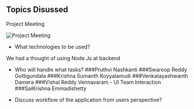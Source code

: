 ## Topics Disussed

Project Meeting 

![Project Meeting](https://github.com/KHARIKA17/NWMSU_Gaming-App/blob/master/DesignArchitecture/Team%20Meeting-1.png?raw=true)

* What technologies to be used?

We had a thought of using Node Js at backend

* Who will handle what tasks?
   ###Pruthvi Nashkanti
   ###Swaroop Reddy Gottigundala
   ###Krishna Sumanth Koyyalamudi
   ###Venkatayashwanth Damera
   ###Vishal Reddy Vennavaram - UI Team Interaction
   ###SaiKrishna Emmadishetty
   
* Discuss workflow of the application from users perspective?
